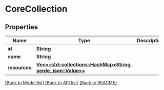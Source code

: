 # CoreCollection

## Properties

Name | Type | Description | Notes
------------ | ------------- | ------------- | -------------
**id** | **String** |  | 
**name** | **String** |  | 
**resources** | [**Vec<::std::collections::HashMap<String, serde_json::Value>>**](map.md) |  | 

[[Back to Model list]](../README.md#documentation-for-models) [[Back to API list]](../README.md#documentation-for-api-endpoints) [[Back to README]](../README.md)


